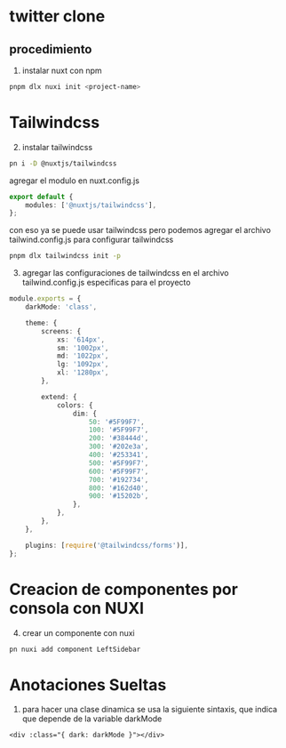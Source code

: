 # twitter clone

## procedimiento

1. instalar nuxt con npm

```bash
pnpm dlx nuxi init <project-name>
```

# Tailwindcss

2. instalar tailwindcss

```bash
pn i -D @nuxtjs/tailwindcss
```

agregar el modulo en nuxt.config.js

```ts
export default {
	modules: ['@nuxtjs/tailwindcss'],
};
```

con eso ya se puede usar tailwindcss pero podemos agregar el archivo tailwind.config.js para configurar tailwindcss

```bash
pnpm dlx tailwindcss init -p
```

3. agregar las configuraciones de tailwindcss en el archivo tailwind.config.js especificas para el proyecto

```ts
module.exports = {
	darkMode: 'class',

	theme: {
		screens: {
			xs: '614px',
			sm: '1002px',
			md: '1022px',
			lg: '1092px',
			xl: '1280px',
		},

		extend: {
			colors: {
				dim: {
					50: '#5F99F7',
					100: '#5F99F7',
					200: '#38444d',
					300: '#202e3a',
					400: '#253341',
					500: '#5F99F7',
					600: '#5F99F7',
					700: '#192734',
					800: '#162d40',
					900: '#15202b',
				},
			},
		},
	},

	plugins: [require('@tailwindcss/forms')],
};
```

# Creacion de componentes por consola con NUXI

4. crear un componente con nuxi

```bash
pn nuxi add component LeftSidebar
```

# Anotaciones Sueltas

1. para hacer una clase dinamica se usa la siguiente sintaxis, que indica que depende de la variable darkMode

```vue
<div :class="{ dark: darkMode }"></div>
```
